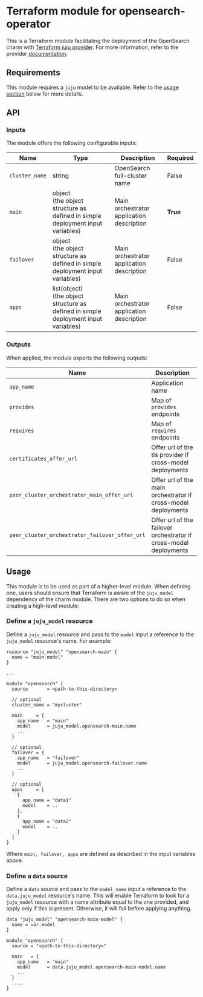 # Terraform module for opensearch-operator

This is a Terraform module facilitating the deployment of the OpenSearch charm with [Terraform juju provider](https://github.com/juju/terraform-provider-juju/). For more information, refer to the provider [documentation](https://registry.terraform.io/providers/juju/juju/latest/docs). 

## Requirements
This module requires a `juju` model to be available. Refer to the [usage section](#usage) below for more details.

## API

### Inputs
The module offers the following configurable inputs:

| Name           | Type                                                                                      | Description                               | Required |
|----------------|-------------------------------------------------------------------------------------------|-------------------------------------------|----------|
| `cluster_name` | string                                                                                    | OpenSearch full-cluster name              | False    |
| `main`         | object <br/>(the object structure as defined in simple deployment input variables)        | Main orchestrator application description | **True**     |         
| `failover`     | object <br/>(the object structure as defined in simple deployment input variables)        | Main orchestrator application description | False    |
| `apps`         | list(object) <br/>(the object structure as defined in simple deployment input variables)  | Main orchestrator application description | False    |


### Outputs
When applied, the module exports the following outputs:

| Name                                           | Description                                                       |
|------------------------------------------------|-------------------------------------------------------------------|
| `app_name`                                     | Application name                                                  |
| `provides`                                     | Map of `provides` endpoints                                       |
| `requires`                                     | Map of `requires` endpoints                                       |
| `certificates_offer_url`                       | Offer url of the tls provider if cross-model deployments          |
| `peer_cluster_orchestrator_main_offer_url`     | Offer url of the main orchestrator if cross-model deployments     |
| `peer_cluster_orchestrator_failover_offer_url` | Offer url of the failover orchestrator if cross-model deployments |


## Usage

This module is  to be used as part of a higher-level module. When defining one, users should ensure that Terraform is aware of the `juju_model` dependency of the charm module. There are two options to do so when creating a high-level module:

### Define a `juju_model` resource
Define a `juju_model` resource and pass to the `model` input a reference to the `juju_model` resource's name. For example:

```
resource "juju_model" "opensearch-main" {
  name = "main-model"
}

...

module "opensearch" {
  source       = <path-to-this-directory>
  
  // optional
  cluster_name = "mycluster"
  
  main     = {
    app_name   = "main"
    model      = juju_model.opensearch-main.name
    ...
  }
  
  // optional
  failover = {
    app_name   = "failover"
    model      = juju_model.opensearch-failover.name
    ...
  }
  
  // optional
  apps     = [
    {
      app_name = "data1"
      model    = ..
    },
    {
      app_name = "data2"
      model    = ..
    }
  ]
}
```
Where `main, failover, apps` are defined as described in the input variables above.

### Define a `data` source
Define a `data` source and pass to the `model_name` input a reference to the `data.juju_model` resource's name. This will enable Terraform to look for a `juju_model` resource with a name attribute equal to the one provided, and apply only if this is present. Otherwise, it will fail before applying anything.

```
data "juju_model" "opensearch-main-model" {
  name = var.model
}

module "opensearch" {
  source = "<path-to-this-directory>"
  
  main   = {
    app_name   = "main"
    model      = data.juju_model.opensearch-main-model.name
    ...
  }
  ....
}
```
